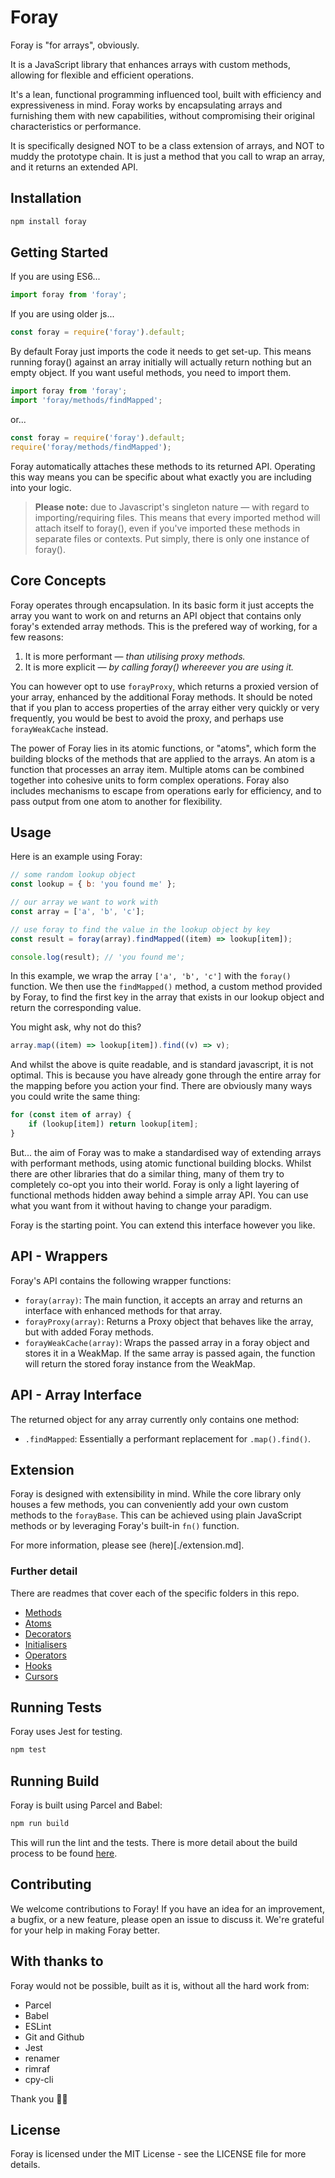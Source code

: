 # Foray

Foray is "for arrays", obviously.

It is a JavaScript library that enhances arrays with custom methods, allowing for flexible and efficient operations.

It's a lean, functional programming influenced tool, built with efficiency and expressiveness in mind. Foray works by encapsulating arrays and furnishing them with new capabilities, without compromising their original characteristics or performance.

It is specifically designed NOT to be a class extension of arrays, and NOT to muddy the prototype chain. It is just a method that you call to wrap an array, and it returns an extended API.

## Installation

```bash
npm install foray
```

## Getting Started

If you are using ES6...

```javascript
import foray from 'foray';
```

If you are using older js...

```javascript
const foray = require('foray').default;
```

By default Foray just imports the code it needs to get set-up. This means running foray() against an array initially will actually return nothing but an empty object. If you want useful methods, you need to import them.

```javascript
import foray from 'foray';
import 'foray/methods/findMapped';
```

or...

```javascript
const foray = require('foray').default;
require('foray/methods/findMapped');
```

Foray automatically attaches these methods to its returned API. Operating this way means you can be specific about what exactly you are including into your logic.

> **Please note:** due to Javascript's singleton nature — with regard to importing/requiring files. This means that every imported method will attach itself to foray(), even if you've imported these methods in separate files or contexts. Put simply, there is only one instance of foray().

## Core Concepts

Foray operates through encapsulation. In its basic form it just accepts the array you want to work on and returns an API object that contains only foray's extended array methods. This is the prefered way of working, for a few reasons:

1. It is more performant — _than utilising proxy methods._
2. It is more explicit — _by calling foray() whereever you are using it._

You can however opt to use `forayProxy`, which returns a proxied version of your array, enhanced by the additional Foray methods. It should be noted that if you plan to access properties of the array either very quickly or very frequently, you would be best to avoid the proxy, and perhaps use `forayWeakCache` instead.

The power of Foray lies in its atomic functions, or "atoms", which form the building blocks of the methods that are applied to the arrays. An atom is a function that processes an array item. Multiple atoms can be combined together into cohesive units to form complex operations. Foray also includes mechanisms to escape from operations early for efficiency, and to pass output from one atom to another for flexibility.

## Usage

Here is an example using Foray:

```javascript
// some random lookup object
const lookup = { b: 'you found me' };

// our array we want to work with
const array = ['a', 'b', 'c'];

// use foray to find the value in the lookup object by key
const result = foray(array).findMapped((item) => lookup[item]);

console.log(result); // 'you found me';
```

In this example, we wrap the array `['a', 'b', 'c']` with the `foray()` function. We then use the `findMapped()` method, a custom method provided by Foray, to find the first key in the array that exists in our lookup object and return the corresponding value.

You might ask, why not do this?

```javascript
array.map((item) => lookup[item]).find((v) => v);
```

And whilst the above is quite readable, and is standard javascript, it is not optimal. This is because you have already gone through the entire array for the mapping before you action your find. There are obviously many ways you could write the same thing:

```javascript
for (const item of array) {
    if (lookup[item]) return lookup[item];
}
```

But... the aim of Foray was to make a standardised way of extending arrays with performant methods, using atomic functional building blocks. Whilst there are other libraries that do a similar thing, many of them try to completely co-opt you into their world. Foray is only a light layering of functional methods hidden away behind a simple array API. You can use what you want from it without having to change your paradigm.

Foray is the starting point. You can extend this interface however you like.

## API - Wrappers

Foray's API contains the following wrapper functions:

- `foray(array)`: The main function, it accepts an array and returns an interface with enhanced methods for that array.
- `forayProxy(array)`: Returns a Proxy object that behaves like the array, but with added Foray methods.
- `forayWeakCache(array)`: Wraps the passed array in a foray object and stores it in a WeakMap. If the same array is passed again, the function will return the stored foray instance from the WeakMap.

## API - Array Interface

The returned object for any array currently only contains one method:

- `.findMapped`: Essentially a performant replacement for `.map().find()`.

## Extension

Foray is designed with extensibility in mind. While the core library only houses a few methods, you can conveniently add your own custom methods to the `forayBase`. This can be achieved using plain JavaScript methods or by leveraging Foray's built-in `fn()` function.

For more information, please see (here)[./extension.md].

### Further detail

There are readmes that cover each of the specific folders in this repo.

- [Methods](./methods/methods.md)
- [Atoms](./atoms/atoms.md)
- [Decorators](./hooks/decorators.md)
- [Initialisers](./initialisers/initialisers.md)
- [Operators](./operators/operators.md)
- [Hooks](./hooks/hooks.md)
- [Cursors](./cursors/cursors.md)

## Running Tests

Foray uses Jest for testing.

```bash
npm test
```

## Running Build

Foray is built using Parcel and Babel:

```bash
npm run build
```

This will run the lint and the tests. There is more detail about the build process to be found [here](./build.md).

## Contributing

We welcome contributions to Foray! If you have an idea for an improvement, a bugfix, or a new feature, please open an issue to discuss it. We're grateful for your help in making Foray better.

## With thanks to

Foray would not be possible, built as it is, without all the hard work from:

- Parcel
- Babel
- ESLint
- Git and Github
- Jest
- renamer
- rimraf
- cpy-cli

Thank you 🙇‍♀️

## License

Foray is licensed under the MIT License - see the LICENSE file for more details.
